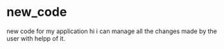 # new_code
new code for my application
hi i can manage all the changes made by the user with helpp of it.
